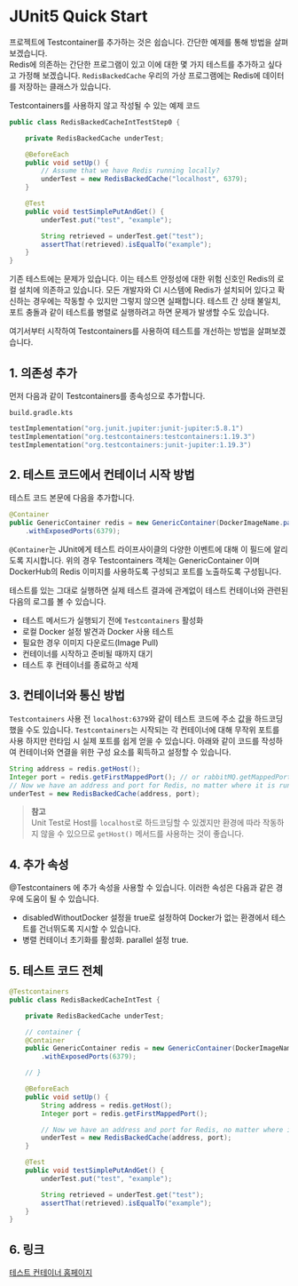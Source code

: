 # JUnit5 Quick Start

프로젝트에 Testcontainer를 추가하는 것은 쉽습니다. 간단한 예제를 통해 방법을 살펴보겠습니다.  
Redis에 의존하는 간단한 프로그램이 있고 이에 대한 몇 가지 테스트를 추가하고 싶다고 가정해 보겠습니다. 
`RedisBackedCache` 우리의 가상 프로그램에는 Redis에 데이터를 저장하는 클래스가 있습니다.

Testcontainers를 사용하지 않고 작성될 수 있는 예제 코드

```java
public class RedisBackedCacheIntTestStep0 {

    private RedisBackedCache underTest;

    @BeforeEach
    public void setUp() {
        // Assume that we have Redis running locally?
        underTest = new RedisBackedCache("localhost", 6379);
    }

    @Test
    public void testSimplePutAndGet() {
        underTest.put("test", "example");

        String retrieved = underTest.get("test");
        assertThat(retrieved).isEqualTo("example");
    }
}
```

기존 테스트에는 문제가 있습니다. 이는 테스트 안정성에 대한 위험 신호인 Redis의 로컬 설치에 의존하고 있습니다. 
모든 개발자와 CI 시스템에 Redis가 설치되어 있다고 확신하는 경우에는 작동할 수 있지만 그렇지 않으면 실패합니다. 
테스트 간 상태 불일치, 포트 충돌과 같이 테스트를 병렬로 실행하려고 하면 문제가 발생할 수도 있습니다.

여기서부터 시작하여 Testcontainers를 사용하여 테스트를 개선하는 방법을 살펴보겠습니다.

## 1. 의존성 추가

먼저 다음과 같이 Testcontainers를 종속성으로 추가합니다.

`build.gradle.kts`
```kotlin
testImplementation("org.junit.jupiter:junit-jupiter:5.8.1")
testImplementation("org.testcontainers:testcontainers:1.19.3")
testImplementation("org.testcontainers:junit-jupiter:1.19.3")
```

## 2. 테스트 코드에서 컨테이너 시작 방법  

테스트 코드 본문에 다음을 추가합니다.
```java
@Container
public GenericContainer redis = new GenericContainer(DockerImageName.parse("redis:5.0.3-alpine"))
    .withExposedPorts(6379);
```

`@Container`는 JUnit에게 테스트 라이프사이클의 다양한 이벤트에 대해 이 필드에 알리도록 지시합니다. 
위의 경우 Testcontainers 객체는 GenericContainer 이며 DockerHub의 Redis 이미지를 사용하도록 구성되고 포트를 노출하도록 구성됩니다.

테스트를 있는 그대로 실행하면 실제 테스트 결과에 관계없이 테스트 컨테이너와 관련된 다음의 로그를 볼 수 있습니다.

* 테스트 메서드가 실행되기 전에 `Testcontainers` 활성화  
* 로컬 Docker 설정 발견과 Docker 사용 테스트   
* 필요한 경우 이미지 다운로드(Image Pull)  
* 컨테이너를 시작하고 준비될 때까지 대기  
* 테스트 후 컨테이너를 종료하고 삭제  

## 3. 컨테이너와 통신 방법  

`Testcontainers` 사용 전 `localhost:6379`와 같이 테스트 코드에 주소 값을 하드코딩했을 수도 있습니다.
`Testcontainers`는 시작되는 각 컨테이너에 대해 무작위 포트를 사용 하지만 런타임 시 실제 포트를 쉽게 얻을 수 있습니다. 
아래와 같이 코드를 작성하여 컨테이너와 연결을 위한 구성 요소를 획득하고 설정할 수 있습니다.

```java
String address = redis.getHost();
Integer port = redis.getFirstMappedPort(); // or rabbitMQ.getMappedPort(6379);
// Now we have an address and port for Redis, no matter where it is running
underTest = new RedisBackedCache(address, port);
```

> **참고**  
> Unit Test로 Host를 `localhost`로 하드코딩할 수 있겠지만 환경에 따라 작동하지 않을 수 있으므로 
> `getHost()` 메서드를 사용하는 것이 좋습니다.


## 4. 추가 속성  
@Testcontainers 에 추가 속성을 사용할 수 있습니다. 이러한 속성은 다음과 같은 경우에 도움이 될 수 있습니다.

* disabledWithoutDocker 설정을 true로 설정하여 Docker가 없는 환경에서 테스트를 건너뛰도록 지시할 수 있습니다.
* 병렬 컨테이너 초기화를 활성화. parallel 설정 true.

## 5. 테스트 코드 전체

```java
@Testcontainers
public class RedisBackedCacheIntTest {

    private RedisBackedCache underTest;

    // container {
    @Container
    public GenericContainer redis = new GenericContainer(DockerImageName.parse("redis:5.0.3-alpine"))
        .withExposedPorts(6379);

    // }

    @BeforeEach
    public void setUp() {
        String address = redis.getHost();
        Integer port = redis.getFirstMappedPort();

        // Now we have an address and port for Redis, no matter where it is running
        underTest = new RedisBackedCache(address, port);
    }

    @Test
    public void testSimplePutAndGet() {
        underTest.put("test", "example");

        String retrieved = underTest.get("test");
        assertThat(retrieved).isEqualTo("example");
    }
}
```

## 6. 링크  
[테스트 컨테이너 홈페이지](https://testcontainers.com/)
